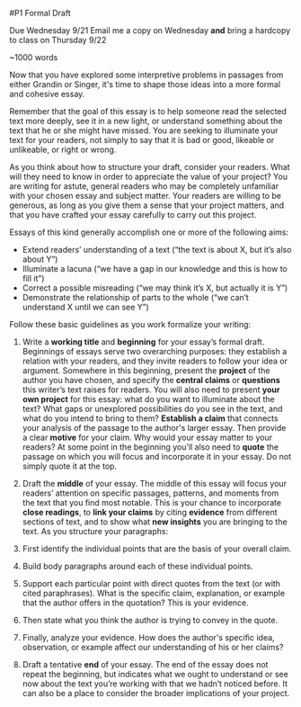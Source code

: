 #P1 Formal Draft

Due Wednesday 9/21
Email me a copy on Wednesday **and** bring a hardcopy to class on Thursday 9/22

~1000 words

Now that you have explored some interpretive problems in passages from either Grandin or Singer, it's time to shape those ideas into a more formal and cohesive essay.

Remember that the goal of this essay is to help someone read the selected text more deeply, see it in a new light, or understand something about the text that he or she might have missed. You are seeking to illuminate your text for your readers, not simply to say that it is bad or good, likeable or unlikeable, or right or wrong.

As you think about how to structure your draft, consider your readers. What will they need to know in order to appreciate the value of your project? You are writing for astute, general readers who may be completely unfamiliar with your chosen essay and subject matter. Your readers are willing to be generous, as long as you give them a sense that your project matters, and that you have crafted your essay carefully to carry out this project.

Essays of this kind generally accomplish one or more of the following aims:

- Extend readers’ understanding of a text (“the text is about X, but it’s also about Y”)
- Illuminate a lacuna (“we have a gap in our knowledge and this is how to fill it”)
- Correct a possible misreading (“we may think it’s X, but actually it is Y”)
- Demonstrate the relationship of parts to the whole (“we can’t understand X until we can see Y”)

Follow these basic guidelines as you work formalize your writing:

1. Write a **working title** and **beginning** for your essay’s formal draft. Beginnings of essays serve two overarching purposes: they establish a relation with your readers, and they invite readers to follow your idea or argument. Somewhere in this beginning, present the **project** of the author you have chosen, and specify the **central claims** or **questions** this writer’s text raises for readers. You will also need to present **your own project** for this essay: what do you want to illuminate about the text? What gaps or unexplored possibilities do you see in the text, and what do you intend to bring to them? **Establish a claim** that connects your analysis of the passage to the author's larger essay. Then provide a clear **motive** for your claim. Why would your essay matter to your readers? At some point in the beginning you'll also need to **quote** the passage on which you will focus and incorporate it in your essay. Do not simply quote it at the top.

2. Draft the **middle** of your essay. The middle of this essay will focus your readers’ attention on specific passages, patterns, and moments from the text that you find most notable. This is your chance to incorporate **close readings**, to **link your claims** by citing **evidence** from different sections of text, and to show what **new insights** you are bringing to the text. As you structure your paragraphs:

  1. First identify the individual points that are the basis of your overall claim.
  2. Build body paragraphs around each of these individual points.
  3. Support each particular point with direct quotes from the text (or with cited paraphrases). What is the specific claim, explanation, or example that the author offers in the quotation? This is your evidence.
  4. Then state what you think the author is trying to convey in the quote.
  5. Finally, analyze your evidence. How does the author's specific idea, observation, or example affect our understanding of his or her claims?

3. Draft a tentative **end** of your essay. The end of the essay does not repeat the beginning, but indicates what we ought to understand or see now about the text you’re working with that we hadn’t noticed before. It can also be a place to consider the broader implications of your project.
